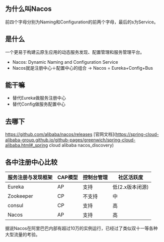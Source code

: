 ## 为什么叫Nacos

前四个字母分别为Naming和Configuration的前两个字母，最后的s为Service。
## 是什么

一个更易于构建云原生应用的动态服务发现、配置管理和服务管理平台。

* Nacos: Dynamic Naming and Configuration Service
* Nacos就是注册中心＋配置中心的组合 -> Nacos = Eureka+Config+Bus

## 能干嘛

* 替代Eureka做服务注册中心
* 替代Config做服务配置中心

## 去哪下

https://github.com/alibaba/nacos/releases
[官网文档](https://spring-cloud-alibaba-group.github.io/github-pages/greenwich/spring-cloud-alibaba.html#_spring cloud alibaba nacos_discovery)

## 各中注册中心比较

| 服务注册与发现框架 | CAP模型 | 控制台管理 | 社区活跃度      |
| ------------------ | ------- | ---------- | --------------- |
| Eureka             | AP      | 支持       | 低(2.x版本闭源) |
| Zookeeper          | CP      | 不支持     | 中              |
| consul             | CP      | 支持       | 高              |
| Nacos              | AP      | 支持       | 高              |

据说Nacos在阿里巴巴内部有超过10万的实例运行，已经过了类似双十一等各种大型流量的考验。